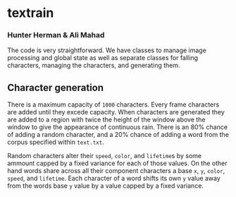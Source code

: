 # textrain

### Hunter Herman & Ali Mahad

The code is very straightforward. We have classes to manage image processing and global state as well as separate classes for falling characters, managing the characters, and generating them. 

## Character generation

There is a maximum capacity of `1000` characters. Every frame characters are added until they excede capacity. When characters
are generated they are added to a region with twice the height of the window above the window to give the appearance of continuous rain.
There is an 80% chance of adding a random character, and a 20% chance of adding a word from the corpus specified within `text.txt`.

Random characters alter their `speed`, `color`, and `lifetime`s by some ammount capped by a fixed variance for each of those values. 
On the other hand words share across all their component characters a base `x`, `y`, `color`, `speed`, and `lifetime`. Each character of 
a word shifts its own `y` value away from the words base `y` value by a value capped by a fixed variance. 

